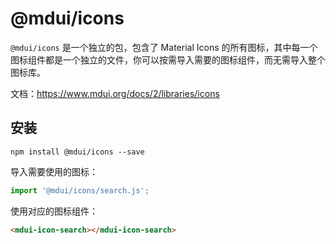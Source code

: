 # @mdui/icons

`@mdui/icons` 是一个独立的包，包含了 Material Icons 的所有图标，其中每一个图标组件都是一个独立的文件，你可以按需导入需要的图标组件，而无需导入整个图标库。

文档：https://www.mdui.org/docs/2/libraries/icons

## 安装

```
npm install @mdui/icons --save
```

导入需要使用的图标：

```js
import '@mdui/icons/search.js';
```

使用对应的图标组件：

```html
<mdui-icon-search></mdui-icon-search>
```
